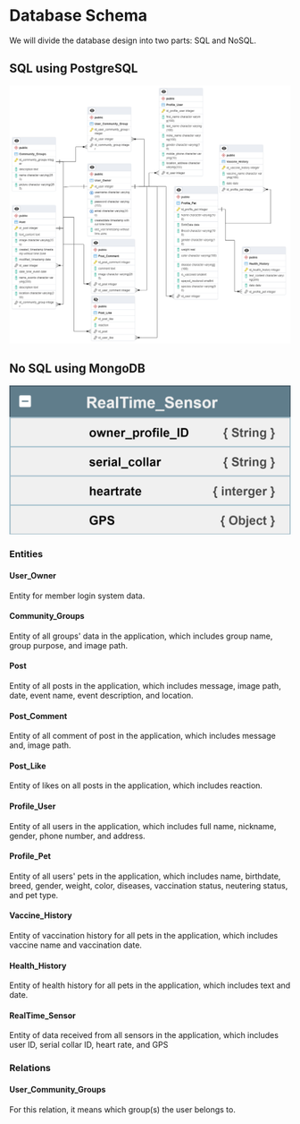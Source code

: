 # Database Schema
We will divide the database design into two parts: SQL and NoSQL.
## SQL using PostgreSQL
![example image](../../images/database/database-schema.png)

## No SQL using MongoDB
![example image](../../images/database/nosql-schema.png)

### Entities
#### User_Owner
Entity for member login system data.
#### Community_Groups
Entity of all groups' data in the application, which includes group name, group purpose, and image path.
#### Post
Entity of all posts in the application, which includes message, image path, date, event name, event description, and location.
#### Post_Comment
Entity of all comment of post in the application, which includes message and, image path.
#### Post_Like
Entity of likes on all posts in the application, which includes reaction.
#### Profile_User
Entity of all users in the application, which includes full name, nickname, gender, phone number, and address.
#### Profile_Pet
Entity of all users' pets in the application, which includes name, birthdate, breed, gender, weight, color, diseases, vaccination status, neutering status, and pet type.
#### Vaccine_History
Entity of vaccination history for all pets in the application, which includes vaccine name and vaccination date.
#### Health_History
Entity of health history for all pets in the application, which includes text and date.
#### RealTime_Sensor
Entity of data received from all sensors in the application, which includes user ID, serial collar ID, heart rate, and GPS

### Relations
#### User_Community_Groups
For this relation, it means which group(s) the user belongs to.